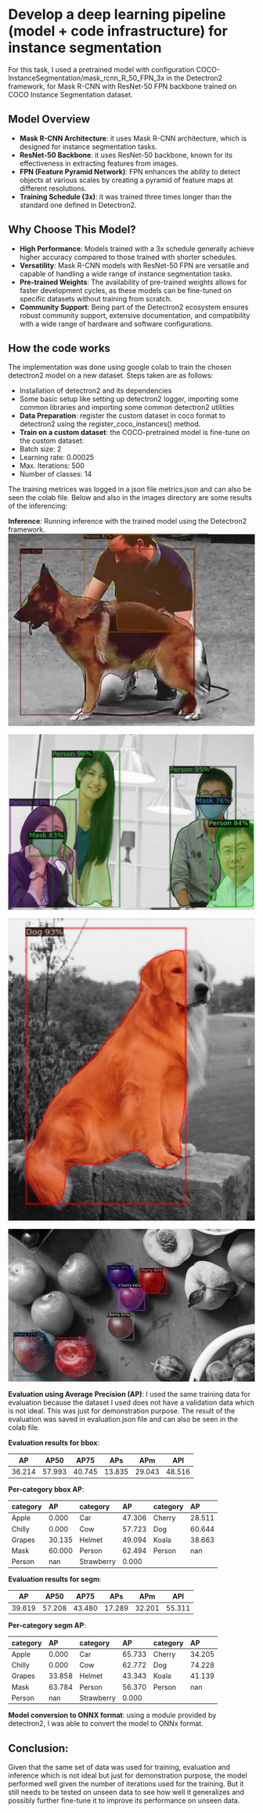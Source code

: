 # Develop a deep learning pipeline (model + code infrastructure) for instance segmentation

For this task, I used a pretrained model with configuration COCO-InstanceSegmentation/mask_rcnn_R_50_FPN_3x in the Detectron2 framework, for Mask R-CNN with ResNet-50 FPN backbone trained on COCO Instance Segmentation dataset.

## Model Overview

- **Mask R-CNN Architecture**: it uses Mask R-CNN architecture, which is designed for instance segmentation tasks.
- **ResNet-50 Backbone**: it uses ResNet-50 backbone, known for its effectiveness in extracting features from images.
- **FPN (Feature Pyramid Network)**: FPN enhances the ability to detect objects at various scales by creating a pyramid of feature maps at different resolutions.
- **Training Schedule (3x)**: it was trained three times longer than the standard one defined in Detectron2.

## Why Choose This Model?

- **High Performance**: Models trained with a 3x schedule generally achieve higher accuracy compared to those trained with shorter schedules.
- **Versatility**: Mask R-CNN models with ResNet-50 FPN are versatile and capable of handling a wide range of instance segmentation tasks.
- **Pre-trained Weights**: The availability of pre-trained weights allows for faster development cycles, as these models can be fine-tuned on specific datasets without training from scratch.
- **Community Support**: Being part of the Detectron2 ecosystem ensures robust community support, extensive documentation, and compatibility with a wide range of hardware and software configurations.

## How the code works

The implementation was done using google colab to train the chosen detectron2 model on a new dataset. Steps taken are as follows:

- Installation of detectron2 and its dependencies
-	Some basic setup like setting up detectron2 logger, importing some common libraries and importing some common detectron2 utilities
-	**Data Preparation**: register the custom dataset in coco format to detectron2 using the register_coco_instances() method. 
-	**Train on a custom dataset**: the COCO-pretrained model is fine-tune on the custom dataset:
  - Batch size:  2
  - Learning rate:  0.00025
  - Max. Iterations:  500
  - Number of classes:  14

  The training metrices was logged in a json file metrics.json and can also be seen the colab file. Below and also in the images directory are some results of the inferencing:

**Inference**: Running inference with the trained model using the Detectron2 framework.
![Image1](https://github.com/KcLimitless/instance_seg_demo/blob/master/images/person_dog1.PNG)

![Image2](https://github.com/KcLimitless/instance_seg_demo/blob/master/images/person_mask.PNG)

![Image3](https://github.com/KcLimitless/instance_seg_demo/blob/master/images/dog1.PNG)

![Image4](https://github.com/KcLimitless/instance_seg_demo/blob/master/images/fruits1.PNG)

**Evaluation using Average Precision (AP)**: I used the same training data for evaluation because the dataset I used does not have a validation data which is not ideal. This was just for demonstration purpose. The result of the evaluation was saved in evaluation.json file and can also be seen in the colab file.

**Evaluation results for bbox**: 

|   AP   |  AP50  |  AP75  |  APs   |  APm   |  APl   |
|:------:|:------:|:------:|:------:|:------:|:------:|
| 36.214 | 57.993 | 40.745 | 13.835 | 29.043 | 48.516 |

**Per-category bbox AP**: 

| category   | AP     | category   | AP     | category   | AP     |
|:-----------|:-------|:-----------|:-------|:-----------|:-------|
| Apple      | 0.000  | Car        | 47.306 | Cherry     | 28.511 |
| Chilly     | 0.000  | Cow        | 57.723 | Dog        | 60.644 |
| Grapes     | 30.135 | Helmet     | 49.094 | Koala      | 38.663 |
| Mask       | 60.000 | Person     | 62.494 | Person     | nan    |
| Person     | nan    | Strawberry | 0.000  |            |        |

**Evaluation results for segm**: 

|   AP   |  AP50  |  AP75  |  APs   |  APm   |  APl   |
|:------:|:------:|:------:|:------:|:------:|:------:|
| 39.619 | 57.208 | 43.480 | 17.289 | 32.201 | 55.311 |

**Per-category segm AP**: 

| category   | AP     | category   | AP     | category   | AP     |
|:-----------|:-------|:-----------|:-------|:-----------|:-------|
| Apple      | 0.000  | Car        | 65.733 | Cherry     | 34.205 |
| Chilly     | 0.000  | Cow        | 62.772 | Dog        | 74.228 |
| Grapes     | 33.858 | Helmet     | 43.343 | Koala      | 41.139 |
| Mask       | 63.784 | Person     | 56.370 | Person     | nan    |
| Person     | nan    | Strawberry | 0.000  |            |        |

**Model conversion to ONNX format**: using a module provided by detectron2, I was able to convert the model to ONNx format.

## Conclusion: 

Given that the same set of data was used for training, evaluation and inference which is not ideal but just for demonstration purpose, the model performed well given the number of iterations used for the training. But it still needs to be tested on unseen data to see how well it generalizes and possibly further fine-tune it to improve its performance on unseen data. 

